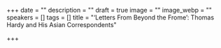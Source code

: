+++
date = ""
description = ""
draft = true
image = ""
image_webp = ""
speakers = []
tags = []
title = "‘Letters From Beyond the Frome’: Thomas Hardy and His Asian Correspondents"

+++
